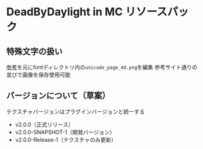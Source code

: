 # DeadByDaylight in MC リソースパック

## 特殊文字の扱い
[参考](https://ja.wikipedia.org/wiki/%E6%98%93%E7%B5%8C%E8%A8%98%E5%8F%B7)を元にfontディレクトリ内の`unicode_page_4d.png`を編集
参考サイト通りの並びで画像を保存使用可能

## バージョンについて（草案）
テクスチャバージョンはプラグインバージョンと統一する
- v2.0.0（正式リリース）
- v2.0.0-SNAPSHOT-1（開発バージョン）
- v2.0.0-Release-1（テクスチャのみ更新）